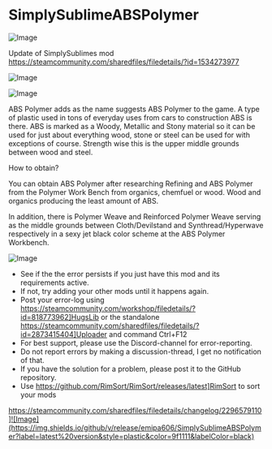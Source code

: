 # SimplySublimeABSPolymer

![Image](https://i.imgur.com/buuPQel.png)

Update of SimplySublimes mod
https://steamcommunity.com/sharedfiles/filedetails/?id=1534273977

![Image](https://i.imgur.com/pufA0kM.png)

	
![Image](https://i.imgur.com/Z4GOv8H.png)

ABS Polymer adds as the name suggests ABS Polymer to the game. A type of plastic used in tons of everyday uses from cars to construction ABS is there. ABS is marked as a Woody, Metallic and Stony material so it can be used for just about everything wood, stone or steel can be used for with exceptions of course. Strength wise this is the upper middle grounds between wood and steel.

How to obtain?

You can obtain ABS Polymer after researching Refining and ABS Polymer from the Polymer Work Bench from organics, chemfuel or wood. Wood and organics producing the least amount of ABS.

In addition, there is Polymer Weave and Reinforced Polymer Weave serving as the middle grounds between Cloth/Devilstand and Synthread/Hyperwave respectively in a sexy jet black color scheme at the ABS Polymer Workbench.

![Image](https://i.imgur.com/PwoNOj4.png)



-  See if the the error persists if you just have this mod and its requirements active.
-  If not, try adding your other mods until it happens again.
-  Post your error-log using https://steamcommunity.com/workshop/filedetails/?id=818773962]HugsLib or the standalone https://steamcommunity.com/sharedfiles/filedetails/?id=2873415404]Uploader and command Ctrl+F12
-  For best support, please use the Discord-channel for error-reporting.
-  Do not report errors by making a discussion-thread, I get no notification of that.
-  If you have the solution for a problem, please post it to the GitHub repository.
-  Use https://github.com/RimSort/RimSort/releases/latest]RimSort to sort your mods



https://steamcommunity.com/sharedfiles/filedetails/changelog/2296579110]![Image](https://img.shields.io/github/v/release/emipa606/SimplySublimeABSPolymer?label=latest%20version&style=plastic&color=9f1111&labelColor=black)

